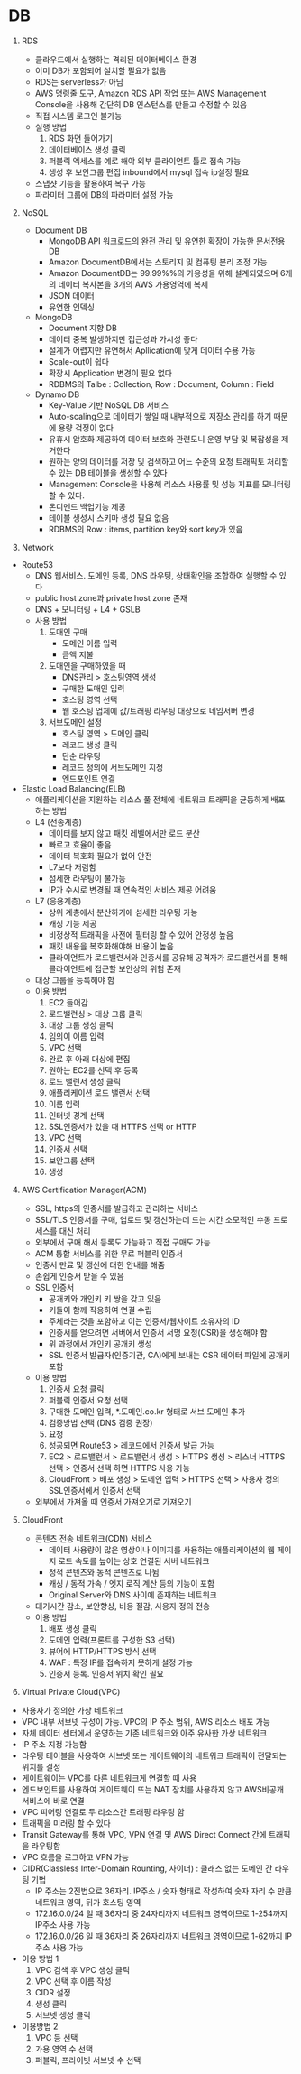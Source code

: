 # DB

1. RDS
    - 클라우드에서 실행하는 격리된 데이터베이스 환경
    - 이미 DB가 포함되어 설치할 필요가 없음
    - RDS는 serverless가 아님
    - AWS 명령줄 도구, Amazon RDS API 작업 또는 AWS Management Console을 사용해 간단히 DB 인스턴스를 만들고 수정할 수 있음
    - 직접 시스템 로그인 불가능
    - 실행 방법
        1. RDS 화면 들어가기
        2. 데이터베이스 생성 클릭
        3. 퍼블릭 엑세스를 예로 해야 외부 클라이언트 툴로 접속 가능
        4. 생성 후 보안그룹 편집 inbound에서 mysql 접속 ip설정 필요
    - 스냅샷 기능을 활용하여 복구 가능
    - 파라미터 그룹에 DB의 파라미터 설정 가능

2. NoSQL
    - Document DB
        - MongoDB API 워크로드의 완전 관리 및 유연한 확장이 가능한 문서전용 DB
        - Amazon DocumentDB에서는 스토리지 및 컴퓨팅 분리 조정 가능
        - Amazon DocumentDB는 99.99%%의 가용성을 위해 설계되였으며 6개의 데이터 복사본을 3개의 AWS 가용영역에 복제
        - JSON 데이터
        - 유연한 인덱싱
    - MongoDB
        - Document 지향 DB
        - 데이터 중복 발생하지만 접근성과 가시성 좋다
        - 설계가 어렵지만 유연해서 Apllication에 맞게 데이터 수용 가능
        - Scale-out이 쉽다
        - 확장시 Application 변경이 필요 없다
        - RDBMS의 Talbe : Collection, Row : Document, Column : Field
    - Dynamo DB
        - Key-Value 기반 NoSQL DB 서비스
        - Auto-scaling으로 데이터가 쌓일 때 내부적으로 저장소 관리를 하기 때문에 용량 걱정이 없다
        - 유휴시 암호화 제공하여 데이터 보호와 관련도니 운영 부담 및 복잡성을 제거한다
        - 원하는 양의 데이터를 저장 및 검색하고 어느 수준의 요청 트래픽토 처리할 수 있는 DB 테이블을 생성할 수 있다
        - Management Console을 사용해 리소스 사용률 및 성능 지표를 모니터링 할 수 있다. 
        - 온디멘드 백업기능 제공
        - 테이블 생성시 스키마 생성 필요 없음
        - RDBMS의 Row : items, partition key와 sort key가 있음

3. Network
- Route53
    - DNS 웹서비스. 도메인 등록, DNS 라우팅, 상태확인을 조합하여 실행할 수 있다
    - public host zone과 private host zone 존재
    - DNS + 모니터링 + L4 + GSLB
    - 사용 방법
        1. 도매인 구매
            - 도메인 이름 입력
            - 금액 지불
        2. 도매인을 구매하였을 때
            - DNS관리 > 호스팅영역 생성
            - 구매한 도매인 입력
            - 호스팅 영역 선택
            - 웹 호스팅 업체에 값/트래핑 라우팅 대상으로 네임서버 변경
        3. 서브도메인 설정
            - 호스팅 영역 > 도메인 클릭
            - 레코드 생성 클릭
            - 단순 라우팅
            - 레코드 정의에 서브도메인 지정
            - 엔드포인트 연결
- Elastic Load Balancing(ELB)
    - 애플리케이션을 지원하는 리소스 풀 전체에 네트워크 트래픽을 균등하게 배포하는 방법
    - L4 (전송계층)
        - 데이터를 보지 않고 패킷 레벨에서만 로드 분산
        - 빠르고 효율이 좋음
        - 데이터 복호화 필요가 없어 안전
        - L7보다 저렴함
        - 섬세한 라우팅이 불가능
        - IP가 수시로 변경될 때 연속적인 서비스 제공 어려움
    - L7 (응용계층)
        - 상위 계층에서 분산하기에 섬세한 라우팅 가능
        - 캐싱 기능 제공
        - 비정상적 트래픽을 사전에 필터링 할 수 있어 안정성 높음
        - 패킷 내용을 복호화해야해 비용이 높음
        - 클라이언트가 로드밸련서와 인증서를 공유해 공격자가 로드밸런서를 통해 클라이언트에 접근할 보안상의 위험 존재
    - 대상 그룹을 등록해야 함
    - 이용 방법
        1. EC2 들어감
        2. 로드밸런싱 > 대상 그룹 클릭
        3. 대상 그룹 생성 클릭
        4. 임의이 이름 입력
        5. VPC 선택
        6. 완료 후 아래 대상에 편집
        7. 원하는 EC2를 선택 후 등록
        8. 로드 밸런서 생성 클릭
        9. 애플리케이션 로드 밸런서 선택
        10. 이름 입력
        11. 인터넷 경계 선택
        12. SSL인증서가 있을 때 HTTPS 선택 or HTTP
        13. VPC 선택
        14. 인증서 선택
        15. 보안그룹 선택
        16. 생성

4. AWS Certification Manager(ACM)
    - SSL, https의 인증서를 발급하고 관리하는 서비스
    - SSL/TLS 인증서를 구매, 업로드 및 갱신하는데 드는 시간 소모적인 수동 프로세스를 대신 처리
    - 외부에서 구매 해서 등록도 가능하고 직접 구매도 가능
    - ACM 통합 서비스를 위한 무료 퍼블릭 인증서
    - 인증서 만료 및 갱신에 대한 안내를 해줌
    - 손쉽게 인증서 받을 수 있음
    - SSL 인증서
        - 공개키와 개인키 키 쌍을 갖고 있음
        - 키들이 함께 작용하여 연결 수립
        - 주체라는 것을 포함하고 이는 인증서/웹사이트 소유자의 ID
        - 인증서를 얻으려면 서버에서 인증서 서명 요청(CSR)을 생성해야 함
        - 위 과정에서 개인키 공개키 생성
        - SSL 인증서 발급자(인증기관, CA)에게 보내는 CSR 데이터 파일에 공개키 포함
    - 이용 방법
        1. 인증서 요청 클릭
        2. 퍼블릭 인증서 요청 선택
        3. 구매한 도메인 입력, *.도메인.co.kr 형태로 서브 도메인 추가
        4. 검증방법 선택 (DNS 검증 권장)
        5. 요청
        6. 성공되면 Route53 > 레코드에서 인증서 발급 가능
        7. EC2 > 로드밸런서 > 로드밸런서 생성 > HTTPS 생성 > 리스너 HTTPS 선택 > 인증서 선택 하면 HTTPS 사용 가능
        8. CloudFront > 배포 생성 > 도메인 입력 > HTTPS 선택 > 사용자 정의 SSL인증서에서 인증서 선택
    - 외부에서 가져올 때 인증서 가져오기로 가져오기

5. CloudFront
    - 콘텐츠 전송 네트워크(CDN) 서비스
        - 데이터 사용량이 많은 영상이나 이미지를 사용하는 애플리케이션의 웹 페이지 로드 속도를 높이는 상호 연결된 서버 네트워크
        - 정적 콘텐츠와 동적 콘텐츠로 나뉨
        - 캐싱 / 동적 가속 / 엣지 로직 계산 등의 기능이 포함
        - Original Server와 DNS 사이에 존재하는 네트워크
    - 대기시간 감소, 보안향상, 비용 절감, 사용자 정의 전송
    - 이용 방법
        1. 배포 생성 클릭
        2. 도메인 입력(프론트를 구성한 S3 선택)
        3. 뷰어에 HTTP/HTTPS 방식 선택
        4. WAF : 특정 IP를 접속하지 못하게 설정 가능
        5. 인증서 등록. 인증서 위치 확인 필요

6. Virtual Private Cloud(VPC)
- 사용자가 정의한 가상 네트워크
- VPC 내부 서브넷 구성이 가능. VPC의 IP 주소 범위, AWS 리소스 배포 가능
- 자체 데이터 센터에서 운영하는 기존 네트워크와 아주 유사한 가상 네트워크
- IP 주소 지정 가능함
- 라우팅 테이블을 사용하여 서브넷 또는 게이트웨이의 네트워크 트래픽이 전달되는 위치를 결정
- 게이트웨이는 VPC를 다른 네트워크게 연결할 때 사용
- 엔드보인트를 사용하여 게이트웨이 또는 NAT 장치를 사용하지 않고 AWS비공개 서비스에 바로 연결
- VPC 피어링 연결로 두 리소스간 트래핑 라우팅 함
- 트래픽을 미러링 할 수 있다
- Transit Gateway를 통해 VPC, VPN 연결 및 AWS Direct Connect 간에 트래픽을 라우팅함
- VPC 흐름을 로그하고 VPN 가능
- CIDR(Classless Inter-Domain Rounting, 사이더) : 클래스 없는 도메인 간 라우팅 기법
    - IP 주소는 2진법으로 36자리. IP주소 / 숫자 형태로 작성하여 숫자 자리 수 만큼 네트워크 영역, 뒤가 호스팅 영역
    - 172.16.0.0/24 일 때 36자리 중 24자리까지 네트워크 영역이므로 1-254까지 IP주소 사용 가능
    - 172.16.0.0/26 일 때 36자리 중 26자리까지 네트워크 영역이므로 1-62까지 IP주소 사용 가능
- 이용 방법 1
    1. VPC 검색 후 VPC 생성 클릭
    2. VPC 선택 후 이름 작성
    3. CIDR 설정
    4. 생성 클릭
    5. 서브넷 생성 클릭
- 이용방법 2
    1. VPC 등 선택
    2. 가용 영역 수 선택
    3. 퍼블릭, 프라이빗 서브넷 수 선택
